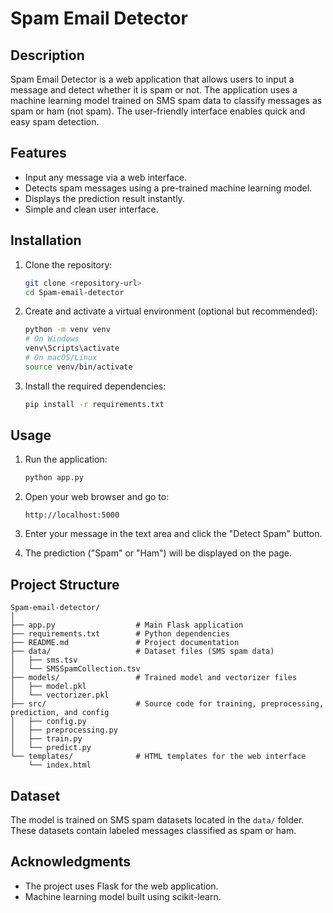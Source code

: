 # Spam Email Detector

## Description
Spam Email Detector is a web application that allows users to input a message and detect whether it is spam or not. The application uses a machine learning model trained on SMS spam data to classify messages as spam or ham (not spam). The user-friendly interface enables quick and easy spam detection.

## Features
- Input any message via a web interface.
- Detects spam messages using a pre-trained machine learning model.
- Displays the prediction result instantly.
- Simple and clean user interface.

## Installation

1. Clone the repository:
   ```bash
   git clone <repository-url>
   cd Spam-email-detector
   ```

2. Create and activate a virtual environment (optional but recommended):
   ```bash
   python -m venv venv
   # On Windows
   venv\Scripts\activate
   # On macOS/Linux
   source venv/bin/activate
   ```

3. Install the required dependencies:
   ```bash
   pip install -r requirements.txt
   ```

## Usage

1. Run the application:
   ```bash
   python app.py
   ```

2. Open your web browser and go to:
   ```
   http://localhost:5000
   ```

3. Enter your message in the text area and click the "Detect Spam" button.

4. The prediction ("Spam" or "Ham") will be displayed on the page.

## Project Structure

```
Spam-email-detector/
│
├── app.py                  # Main Flask application
├── requirements.txt        # Python dependencies
├── README.md               # Project documentation
├── data/                   # Dataset files (SMS spam data)
│   ├── sms.tsv
│   └── SMSSpamCollection.tsv
├── models/                 # Trained model and vectorizer files
│   ├── model.pkl
│   └── vectorizer.pkl
├── src/                    # Source code for training, preprocessing, prediction, and config
│   ├── config.py
│   ├── preprocessing.py
│   ├── train.py
│   └── predict.py
└── templates/              # HTML templates for the web interface
    └── index.html
```

## Dataset

The model is trained on SMS spam datasets located in the `data/` folder. These datasets contain labeled messages classified as spam or ham.

## Acknowledgments

- The project uses Flask for the web application.
- Machine learning model built using scikit-learn.
